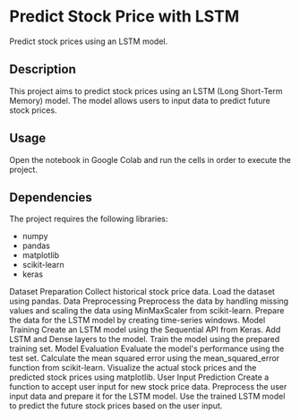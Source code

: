 # Predict Stock Price with LSTM

Predict stock prices using an LSTM model.

## Description

This project aims to predict stock prices using an LSTM (Long Short-Term Memory) model. The model allows users to input data to predict future stock prices.


## Usage

Open the notebook in Google Colab and run the cells in order to execute the project.

## Dependencies

The project requires the following libraries:

- numpy
- pandas
- matplotlib
- scikit-learn
- keras

Dataset Preparation
Collect historical stock price data.
Load the dataset using pandas.
Data Preprocessing
Preprocess the data by handling missing values and scaling the data using MinMaxScaler from scikit-learn.
Prepare the data for the LSTM model by creating time-series windows.
Model Training
Create an LSTM model using the Sequential API from Keras.
Add LSTM and Dense layers to the model.
Train the model using the prepared training set.
Model Evaluation
Evaluate the model's performance using the test set.
Calculate the mean squared error using the mean_squared_error function from scikit-learn.
Visualize the actual stock prices and the predicted stock prices using matplotlib.
User Input Prediction
Create a function to accept user input for new stock price data.
Preprocess the user input data and prepare it for the LSTM model.
Use the trained LSTM model to predict the future stock prices based on the user input.
